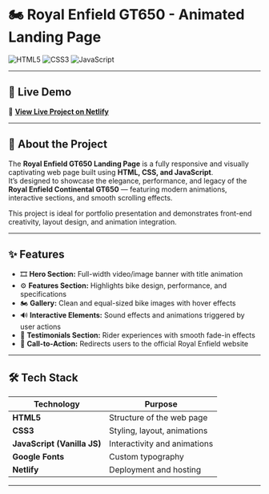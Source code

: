 # 🏍️ Royal Enfield GT650 - Animated Landing Page

![HTML5](https://img.shields.io/badge/HTML5-orange?style=for-the-badge&logo=html5)
![CSS3](https://img.shields.io/badge/CSS3-blue?style=for-the-badge&logo=css3)
![JavaScript](https://img.shields.io/badge/JavaScript-yellow?style=for-the-badge&logo=javascript)

---

## 🚀 Live Demo
🔗 **[View Live Project on Netlify](https://landing-page-gt650.netlify.app/)**  

---

## 🧠 About the Project

The **Royal Enfield GT650 Landing Page** is a fully responsive and visually captivating web page built using **HTML, CSS, and JavaScript**.  
It’s designed to showcase the elegance, performance, and legacy of the **Royal Enfield Continental GT650** — featuring modern animations, interactive sections, and smooth scrolling effects.

This project is ideal for portfolio presentation and demonstrates front-end creativity, layout design, and animation integration.

---

## ✨ Features

- 🎞️ **Hero Section:** Full-width video/image banner with title animation  
- ⚙️ **Features Section:** Highlights bike design, performance, and specifications  
- 🏍️ **Gallery:** Clean and equal-sized bike images with hover effects  
- 🔊 **Interactive Elements:** Sound effects and animations triggered by user actions  
- 💬 **Testimonials Section:** Rider experiences with smooth fade-in effects  
- 🔗 **Call-to-Action:** Redirects users to the official Royal Enfield website  

---

## 🛠️ Tech Stack

| Technology | Purpose |
|-------------|----------|
| **HTML5** | Structure of the web page |
| **CSS3** | Styling, layout, animations |
| **JavaScript (Vanilla JS)** | Interactivity and animations |
| **Google Fonts** | Custom typography |
| **Netlify** | Deployment and hosting |

---


